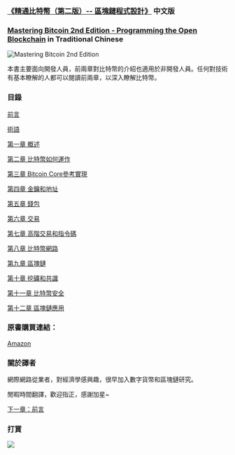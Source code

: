 ### [《精通比特幣（第二版）-- 區塊鏈程式設計》](https://bitcoinbook.info/) 中文版
### [Mastering Bitcoin 2nd Edition - Programming the Open Blockchain]( https://bitcoinbook.info/ ) in Traditional Chinese

![Mastering Bitcoin 2nd Edition](images/cover.png)

本書主要面向開發人員，前兩章對比特幣的介紹也適用於非開發人員。任何對技術有基本瞭解的人都可以閱讀前兩章，以深入瞭解比特幣。

### 目錄

[前言](前言.asciidoc)

[術語](術語.asciidoc)

[第一章 概述](第一章.asciidoc)

[第二章 比特幣如何運作](第二章.asciidoc)

[第三章 Bitcoin Core參考實現](第三章.asciidoc)

[第四章 金鑰和地址](第四章.asciidoc)

[第五章 錢包](第五章.asciidoc)

[第六章 交易](第六章.asciidoc)

[第七章 高階交易和指令碼](第七章.asciidoc)

[第八章 比特幣網路](第八章.asciidoc)

[第九章 區塊鏈](第九章.asciidoc)

[第十章 挖礦和共識](第十章.asciidoc)

[第十一章 比特幣安全](第十一章.asciidoc)

[第十二章 區塊鏈應用](第十二章.asciidoc)

### 原書購買連結：
[Amazon](https://www.amazon.com/Mastering-Bitcoin-Programming-Open-Blockchain/dp/1491954388)

### 關於譯者
網際網路從業者，對經濟學感興趣，很早加入數字貨幣和區塊鏈研究。

閒暇時間翻譯，歡迎指正，感謝加星~

[下一章：前言](前言.asciidoc)
### 打賞
![](images/thanks.jpeg)
